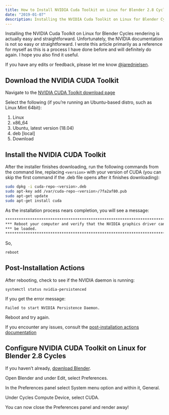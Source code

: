 ```yaml
---
title: How to Install NVIDIA Cuda Toolkit on Linux for Blender 2.8 Cycles
date: "2019-01-07"
description: Installing the NVIDIA Cuda Toolkit on Linux for Blender Cycles rendering is straightforward and much easier than the official documentation leads you to believe.
---
```


Installing the NVIDIA Cuda Toolkit on Linux for Blender Cycles rendering is actually easy and straightforward. Unfortunately, the NVIDIA documentation is not so easy or straightforward. I wrote this article primarily as a reference for myself as this is a process I have done before and will definitely do again. I hope you also find it useful.

If you have any edits or feedback, please let me know [@jarednielsen](https://twitter.com/jarednielsen).

## Download the NVIDIA CUDA Toolkit
Navigate to the [NVIDIA CUDA Toolkit download page](https://developer.nvidia.com/cuda-downloads)

Select the following (if you’re running an Ubuntu-based distro, such as Linux Mint 64bit):
1. Linux
2. x86_64
3. Ubuntu, latest version (18.04)
4. deb [local]
5. Download

## Install the NVIDIA CUDA Toolkit
After the installer finishes downloading, run the following commands from the command line, replacing `<version>` with your version of CUDA (you can skip the first command if the .deb file opens after it finishes downloading):

```sh
sudo dpkg -i cuda-repo-<version>.deb
sudo apt-key add /var/cuda-repo-<version>/7fa2af80.pub
sudo apt-get update
sudo apt-get install cuda
```

As the installation process nears completion, you will see a message:
```sh
*****************************************************************************
*** Reboot your computer and verify that the NVIDIA graphics driver can   ***
*** be loaded.                                                            ***
*****************************************************************************
```

So,
```sh
reboot
```

## Post-Installation Actions
After rebooting, check to see if the NVIDIA daemon is running:

`systemctl status nvidia-persistenced`

If you get the error message:

`Failed to start NVIDIA Persistence Daemon.`

Reboot and try again.

If you encounter any issues, consult the [post-installation actions documentation](https://docs.nvidia.com/cuda/cuda-installation-guide-linux/index.html#post-installation-actions)


## Configure NVIDIA CUDA Toolkit on Linux for Blender 2.8 Cycles
If you haven’t already, [download Blender](https://www.blender.org/download/).

Open Blender and under Edit, select Preferences.

In the Preferences panel select System menu option and within it, General.

Under Cycles Compute Device, select CUDA.

You can now close the Preferences panel and render away!
